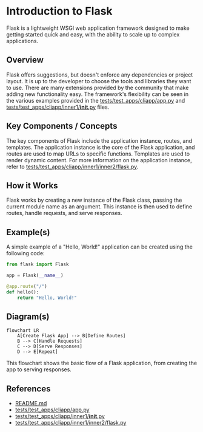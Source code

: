 # Introduction to Flask
Flask is a lightweight WSGI web application framework designed to make getting started quick and easy, with the ability to scale up to complex applications.

## Overview
Flask offers suggestions, but doesn't enforce any dependencies or project layout. It is up to the developer to choose the tools and libraries they want to use. There are many extensions provided by the community that make adding new functionality easy. The framework's flexibility can be seen in the various examples provided in the [tests/test_apps/cliapp/app.py](tests/test_apps/cliapp/app.py) and [tests/test_apps/cliapp/inner1/__init__.py](tests/test_apps/cliapp/inner1/__init__.py) files.

## Key Components / Concepts
The key components of Flask include the application instance, routes, and templates. The application instance is the core of the Flask application, and routes are used to map URLs to specific functions. Templates are used to render dynamic content. For more information on the application instance, refer to [tests/test_apps/cliapp/inner1/inner2/flask.py](tests/test_apps/cliapp/inner1/inner2/flask.py).

## How it Works
Flask works by creating a new instance of the Flask class, passing the current module name as an argument. This instance is then used to define routes, handle requests, and serve responses.

## Example(s)
A simple example of a "Hello, World!" application can be created using the following code:
```python
from flask import Flask

app = Flask(__name__)

@app.route("/")
def hello():
    return "Hello, World!"
```

## Diagram(s)
```mermaid
flowchart LR
    A[Create Flask App] --> B[Define Routes]
    B --> C[Handle Requests]
    C --> D[Serve Responses]
    D --> E[Repeat]
```
This flowchart shows the basic flow of a Flask application, from creating the app to serving responses.

## References
* [README.md](README.md)
* [tests/test_apps/cliapp/app.py](tests/test_apps/cliapp/app.py)
* [tests/test_apps/cliapp/inner1/__init__.py](tests/test_apps/cliapp/inner1/__init__.py)
* [tests/test_apps/cliapp/inner1/inner2/flask.py](tests/test_apps/cliapp/inner1/inner2/flask.py)